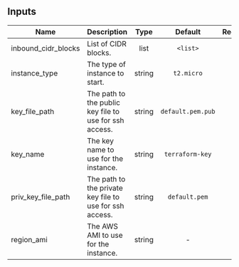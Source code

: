 
## Inputs

| Name | Description | Type | Default | Required |
|------|-------------|:----:|:-----:|:-----:|
| inbound_cidr_blocks | List of CIDR blocks. | list | `<list>` | no |
| instance_type | The type of instance to start. | string | `t2.micro` | no |
| key_file_path | The path to the public key file to use for ssh access. | string | `default.pem.pub` | no |
| key_name | The key name to use for the instance. | string | `terraform-key` | no |
| priv_key_file_path | The path to the private key file to use for ssh access. | string | `default.pem` | no |
| region_ami | The AWS AMI to use for the instance. | string | - | yes |

